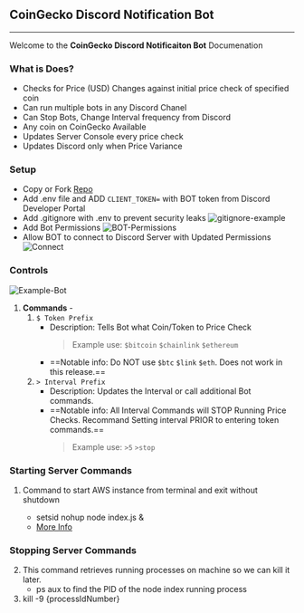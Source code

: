 ## CoinGecko Discord Notification Bot

---

Welcome to the **CoinGecko Discord Notificaiton Bot** Documenation

### What is Does?

- Checks for Price (USD) Changes against initial price check of specified coin
- Can run multiple bots in any Discord Chanel
- Can Stop Bots, Change Interval frequency from Discord
- Any coin on CoinGecko Available
- Updates Server Console every price check
- Updates Discord only when Price Variance

### Setup

- Copy or Fork [Repo](https://github.com/mcooper7649/coingecko_discord_price_alert)
- Add .env file and ADD `CLIENT_TOKEN=` with BOT token from Discord Developer Portal
- Add .gitignore with .env to prevent security leaks
  ![gitignore-example](https://img001.prntscr.com/file/img001/CqirW8XUQS2TcOFTp3iLPA.png)
- Add Bot Permissions
  ![BOT-Permissions](https://img001.prntscr.com/file/img001/zZp1uWatT4OGxMVI7g_2wA.png)
- Allow BOT to connect to Discord Server with Updated Permissions
  ![Connect](https://img001.prntscr.com/file/img001/0y4lhZXuQ3a-m9oUOiYb0w.png)

### Controls

![Example-Bot](https://img001.prntscr.com/file/img001/dz6yxuNRSHOiz2DRAJsAgw.png)

1. **Commands** -
   1. `$ Token Prefix`
      - Description: Tells Bot what Coin/Token to Price Check
        > Example use: `$bitcoin` `$chainlink` `$ethereum`
      - ==Notable info: Do NOT use `$btc` `$link` `$eth`. Does not work in this release.==
   2. `> Interval Prefix`
      - Description: Updates the Interval or call additional Bot commands.
      - ==Notable info: All Interval Commands will STOP Running Price Checks. Recommand Setting interval PRIOR to entering token commands.==
        > Example use: `>5` `>stop`

### Starting Server Commands

1. Command to start AWS instance from terminal and exit without shutdown

   - setsid nohup node index.js &
   - [More Info](https://discord.com/channels/929573245571719198/1000433053467938969/1036996437336141844)

### Stopping Server Commands

2. This command retrieves running processes on machine so we can kill it later.
   - ps aux to find the PID of the node index running process
3. kill -9 {processIdNumber}
